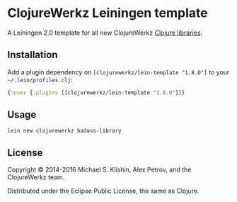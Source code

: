 # ClojureWerkz Leiningen template

A Leiningen 2.0 template for all new ClojureWerkz [Clojure libraries](http://clojurewerkz.org).


## Installation

Add a plugin dependency on `[clojurewerkz/lein-template "1.8.0"]` to
your `~/.lein/profiles.clj`:

``` clojure
{:user {:plugins [[clojurewerkz/lein-template "1.8.0"]]}
```


## Usage

    lein new clojurewerkz badass-library


## License

Copyright © 2014-2016 Michael S. Klishin, Alex Petrov, and the ClojureWerkz team.

Distributed under the Eclipse Public License, the same as Clojure.
